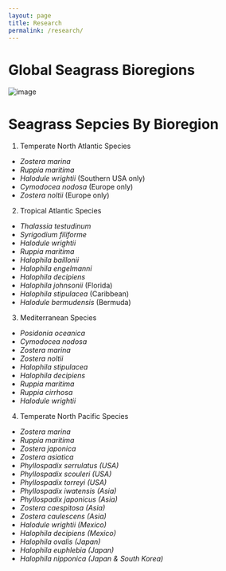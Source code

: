 ```yaml
---
layout: page
title: Research
permalink: /research/
---	
```


# Global Seagrass Bioregions

![image](https://marinegeo.github.io/seagrassnet-web/assets/research/bioregions-map.png)

# Seagrass Sepcies By Bioregion  
1. Temperate North Atlantic Species 
* *Zostera marina*
* *Ruppia maritima*
* *Halodule wrightii* (Southern USA only)
* *Cymodocea nodosa* (Europe only)
* *Zostera noltii* (Europe only)  
2. Tropical Atlantic Species
* *Thalassia testudinum*
* *Syrigodium filiforme*
* *Halodule wrightii*
* *Ruppia maritima*
* *Halophila baillonii*
* *Halophila engelmanni*
* *Halophila decipiens*
* *Halophila johnsonii* (Florida)
* *Halophila stipulacea* (Caribbean)
* *Halodule bermudensis* (Bermuda)  
3. Mediterranean Species
* *Posidonia oceanica* 
* *Cymodocea nodosa*
* *Zostera marina*
* *Zostera noltii*
* *Halophila stipulacea*
* *Halophila decipiens*
* *Ruppia maritima*
* *Ruppia cirrhosa*
* *Halodule wrightii* 
4. Temperate North Pacific Species
* *Zostera marina*
* *Ruppia maritima*
* *Zostera japonica*
* *Zostera asiatica*
* *Phyllospadix serrulatus (USA)*
* *Phyllospadix scouleri (USA)*
* *Phyllospadix torreyi (USA)*
* *Phyllospadix iwatensis (Asia)*
* *Phyllospadix japonicus (Asia)*
* *Zostera caespitosa (Asia)*
* *Zostera caulescens (Asia)*
* *Halodule wrightii (Mexico)*
* *Halophila decipiens (Mexico)*
* *Halophila ovalis (Japan)*
* *Halophila euphlebia (Japan)*
* *Halophila nipponica (Japan & South Korea)* 

